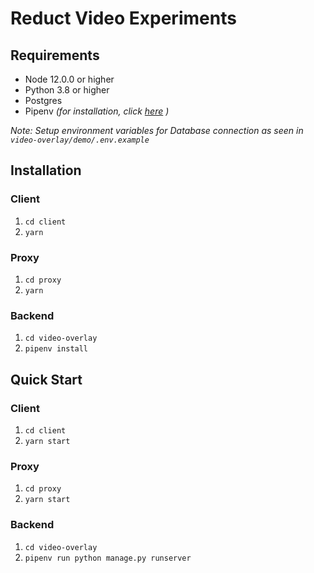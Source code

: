 # Reduct Video Experiments

## Requirements

- Node 12.0.0 or higher
- Python 3.8 or higher
- Postgres
- Pipenv _(for installation, click [here](https://pipenv.pypa.io/en/latest/) )_

_Note: Setup environment variables for Database connection as seen in `video-overlay/demo/.env.example`_

## Installation

### Client

1. `cd client`
2. `yarn`

### Proxy

1. `cd proxy`
2. `yarn`

### Backend

1. `cd video-overlay`
2. `pipenv install`

## Quick Start

### Client

1. `cd client`
2. `yarn start`

### Proxy

1. `cd proxy`
2. `yarn start`

### Backend

1. `cd video-overlay`
2. `pipenv run python manage.py runserver`
